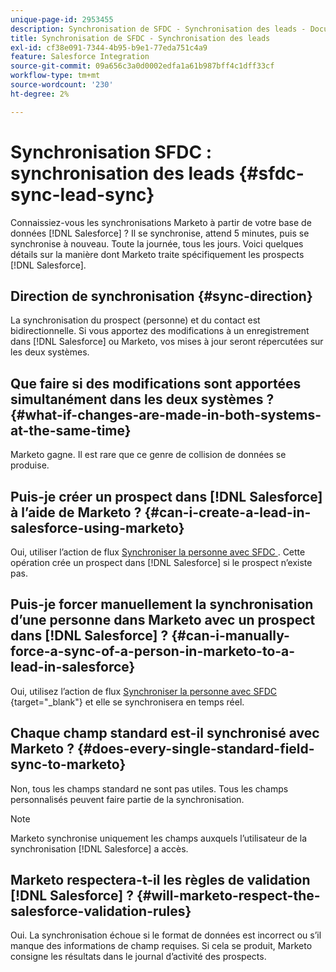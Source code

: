 ```yaml
---
unique-page-id: 2953455
description: Synchronisation de SFDC - Synchronisation des leads - Documents Marketo - Documentation du produit
title: Synchronisation de SFDC - Synchronisation des leads
exl-id: cf38e091-7344-4b95-b9e1-77eda751c4a9
feature: Salesforce Integration
source-git-commit: 09a656c3a0d0002edfa1a61b987bff4c1dff33cf
workflow-type: tm+mt
source-wordcount: '230'
ht-degree: 2%

---
```


# Synchronisation SFDC : synchronisation des leads {#sfdc-sync-lead-sync}

Connaissiez-vous les synchronisations Marketo à partir de votre base de données [!DNL Salesforce] ? Il se synchronise, attend 5 minutes, puis se synchronise à nouveau. Toute la journée, tous les jours. Voici quelques détails sur la manière dont Marketo traite spécifiquement les prospects [!DNL Salesforce].

## Direction de synchronisation {#sync-direction}

La synchronisation du prospect (personne) et du contact est bidirectionnelle. Si vous apportez des modifications à un enregistrement dans [!DNL Salesforce] ou Marketo, vos mises à jour seront répercutées sur les deux systèmes.

## Que faire si des modifications sont apportées simultanément dans les deux systèmes ? {#what-if-changes-are-made-in-both-systems-at-the-same-time}

Marketo gagne. Il est rare que ce genre de collision de données se produise.

## Puis-je créer un prospect dans [!DNL Salesforce] à l’aide de Marketo ? {#can-i-create-a-lead-in-salesforce-using-marketo}

Oui, utiliser l’action de flux [ Synchroniser la personne avec SFDC ](/help/marketo/product-docs/core-marketo-concepts/smart-campaigns/salesforce-flow-actions/sync-person-to-sfdc.md). Cette opération crée un prospect dans [!DNL Salesforce] si le prospect n’existe pas.

## Puis-je forcer manuellement la synchronisation d’une personne dans Marketo avec un prospect dans [!DNL Salesforce] ? {#can-i-manually-force-a-sync-of-a-person-in-marketo-to-a-lead-in-salesforce}

Oui, utilisez l’action de flux [ Synchroniser la personne avec SFDC ](/help/marketo/product-docs/core-marketo-concepts/smart-campaigns/salesforce-flow-actions/sync-person-to-sfdc.md){target="_blank"} et elle se synchronisera en temps réel.

## Chaque champ standard est-il synchronisé avec Marketo ? {#does-every-single-standard-field-sync-to-marketo}

Non, tous les champs standard ne sont pas utiles. Tous les champs personnalisés peuvent faire partie de la synchronisation.

>[!NOTE]
>
>Marketo synchronise uniquement les champs auxquels l’utilisateur de la synchronisation [!DNL Salesforce] a accès.

## Marketo respectera-t-il les règles de validation [!DNL Salesforce] ? {#will-marketo-respect-the-salesforce-validation-rules}

Oui. La synchronisation échoue si le format de données est incorrect ou s’il manque des informations de champ requises. Si cela se produit, Marketo consigne les résultats dans le journal d’activité des prospects.
